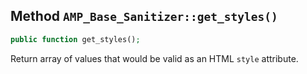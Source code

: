 ## Method `AMP_Base_Sanitizer::get_styles()`

```php
public function get_styles();
```

Return array of values that would be valid as an HTML `style` attribute.

